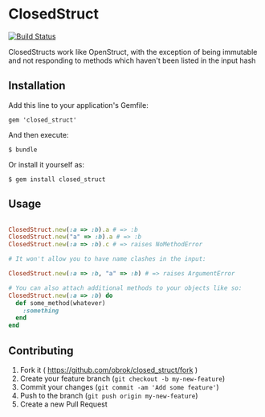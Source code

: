 # ClosedStruct

[![Build Status](https://travis-ci.org/obrok/closed_struct.png?branch=master)](https://travis-ci.org/obrok/closed_struct)

ClosedStructs work like OpenStruct, with the exception of being immutable and not responding to methods which haven't been listed in the input hash

## Installation

Add this line to your application's Gemfile:

    gem 'closed_struct'

And then execute:

    $ bundle

Or install it yourself as:

    $ gem install closed_struct

## Usage

```ruby

ClosedStruct.new(:a => :b).a # => :b
ClosedStruct.new("a" => :b).a # => :b
ClosedStruct.new(:a => :b).c # => raises NoMethodError

# It won't allow you to have name clashes in the input:

ClosedStruct.new(:a => :b, "a" => :b) # => raises ArgumentError

# You can also attach additional methods to your objects like so:
ClosedStruct.new(:a => :b) do
  def some_method(whatever)
    :something
  end
end

```

## Contributing

1. Fork it ( https://github.com/obrok/closed_struct/fork )
2. Create your feature branch (`git checkout -b my-new-feature`)
3. Commit your changes (`git commit -am 'Add some feature'`)
4. Push to the branch (`git push origin my-new-feature`)
5. Create a new Pull Request
